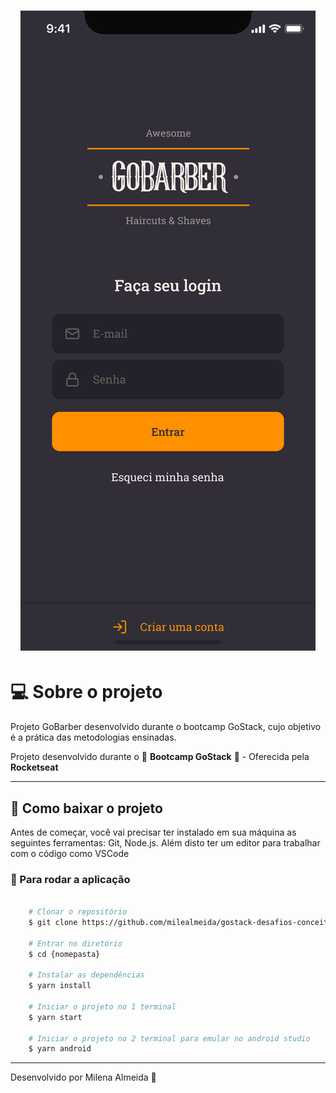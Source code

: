 <h1 align="center">
    <img src=".github/login.png">
</h1>

# 💻 Sobre o projeto
Projeto GoBarber desenvolvido durante o bootcamp GoStack, cujo objetivo é a prática das metodologias ensinadas.

Projeto desenvolvido durante o 🚀 **Bootcamp GoStack** 🚀 - Oferecida pela **Rocketseat**

---

## 🚨 Como baixar o projeto
Antes de começar, você vai precisar ter instalado em sua máquina as seguintes ferramentas: Git, Node.js. Além disto ter um editor para trabalhar com o código como VSCode

### 🏁 Para rodar a aplicação

```bash

    # Clonar o repositório
    $ git clone https://github.com/milealmeida/gostack-desafios-conceitos-react-native

    # Entrar no diretório
    $ cd {nomepasta}

    # Instalar as dependências
    $ yarn install

    # Iniciar o projeto no 1 terminal
    $ yarn start

    # Iniciar o projeto no 2 terminal para emular no android studio
    $ yarn android

```

---
Desenvolvido por Milena Almeida 💙
